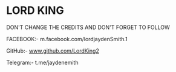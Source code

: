 

#        LORD KING

DON'T CHANGE THE CREDITS
AND DON'T FORGET TO FOLLOW 

FACEBOOK:-
m.facebook.com/lordjaydenSmith.1 

GitHub:-
www.github.com/LordKing2 

Telegram:-
t.me/jaydenemith 
